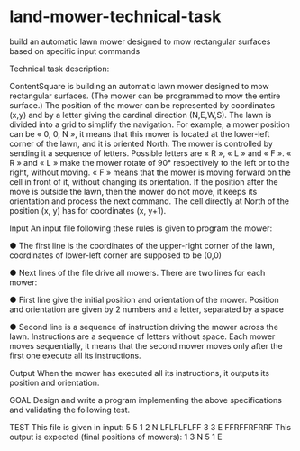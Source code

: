 # land-mower-technical-task
build an automatic lawn mower designed to mow rectangular surfaces based on specific input commands

Technical task description:

ContentSquare is building an automatic lawn mower designed to mow rectangular surfaces. (The mower can be programmed to mow the entire surface.)
The position of the mower can be represented by coordinates (x,y) and by a letter giving the cardinal direction (N,E,W,S). The lawn is divided into a grid to simplify the navigation. For example, a mower position can be « 0, 0, N », it means that this mower is located at the lower-left corner of the lawn, and it is oriented North.
The mower is controlled by sending it a sequence of letters. Possible letters are « R », « L » and « F ». « R » and « L » make the mower rotate of 90° respectively to the left or to the right, without moving. « F » means that the mower is moving forward on the cell in front of it, without changing its orientation.
If the position after the move is outside the lawn, then the mower do not move, it keeps its orientation and process the next command. The cell directly at North of the position (x, y) has for coordinates (x, y+1).

Input
An input file following these rules is given to program the mower:

● The first line is the coordinates of the upper-right corner of the lawn, coordinates of lower-left corner are supposed to be (0,0)

● Next lines of the file drive all mowers. There are two lines for each mower:

● First line give the initial position and orientation of the mower. Position and orientation are given by 2 numbers and a letter, separated by a space

● Second line is a sequence of instruction driving the mower across the lawn. Instructions are a sequence of letters without space. Each mower moves sequentially, it means that the second mower moves only after the first one execute all its instructions.

Output
When the mower has executed all its instructions, it outputs its position and orientation.

GOAL
Design and write a program implementing the above specifications and validating the following test.

TEST
This file is given in input:
5 5
1 2 N
LFLFLFLFF
3 3 E
FFRFFRFRRF
This output is expected (final positions of mowers):
1 3 N
5 1 E
